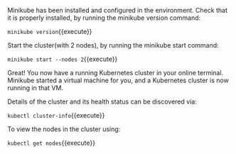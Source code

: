 Minikube has been installed and configured in the environment. Check that it is properly installed, by running the minikube version command:

`minikube version`{{execute}}

Start the cluster(with 2 nodes), by running the minikube start command:

`minikube start --nodes 2`{{execute}}

Great! You now have a running Kubernetes cluster in your online terminal. Minikube started a virtual machine for you, and a Kubernetes cluster is now running in that VM.

Details of the cluster and its health status can be discovered via: 

`kubectl cluster-info`{{execute}}

To view the nodes in the cluster using:

`kubectl get nodes`{{execute}}